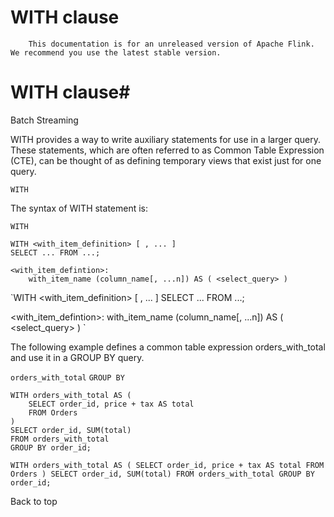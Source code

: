 # WITH clause


> 
        This documentation is for an unreleased version of Apache Flink. We recommend you use the latest stable version.
    


# WITH clause#



Batch
Streaming


WITH provides a way to write auxiliary statements for use in a larger query. These statements, which are often referred to as Common Table Expression (CTE), can be thought of as defining temporary views that exist just for one query.

`WITH`

The syntax of WITH statement is:

`WITH`

```
WITH <with_item_definition> [ , ... ]
SELECT ... FROM ...;

<with_item_defintion>:
    with_item_name (column_name[, ...n]) AS ( <select_query> )

```

`WITH <with_item_definition> [ , ... ]
SELECT ... FROM ...;

<with_item_defintion>:
    with_item_name (column_name[, ...n]) AS ( <select_query> )
`

The following example defines a common table expression orders_with_total and use it in a GROUP BY query.

`orders_with_total`
`GROUP BY`

```
WITH orders_with_total AS (
    SELECT order_id, price + tax AS total
    FROM Orders
)
SELECT order_id, SUM(total)
FROM orders_with_total
GROUP BY order_id;

```

`WITH orders_with_total AS (
    SELECT order_id, price + tax AS total
    FROM Orders
)
SELECT order_id, SUM(total)
FROM orders_with_total
GROUP BY order_id;
`

 Back to top

